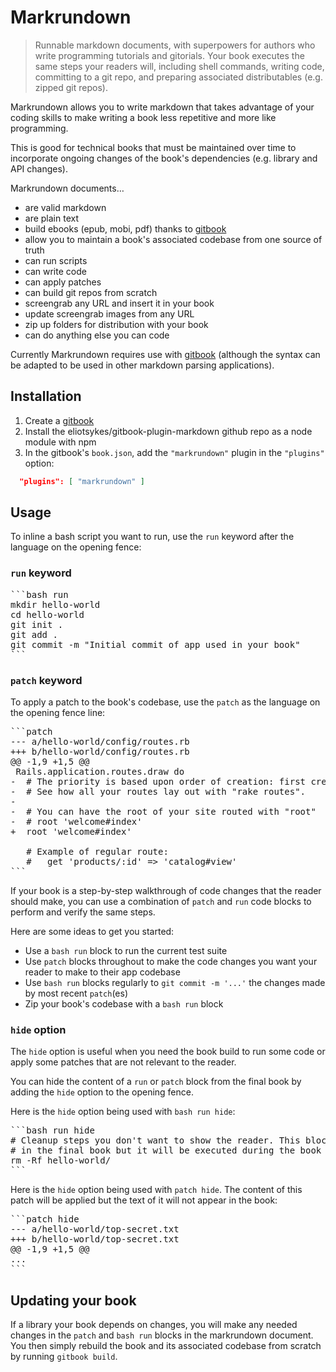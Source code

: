 # Markrundown

> Runnable markdown documents, with superpowers for authors who write programming tutorials and gitorials. Your book executes the same steps your readers will, including shell commands, writing code, committing to a git repo, and preparing associated distributables (e.g. zipped git repos).

Markrundown allows you to write markdown that takes advantage of your coding skills to make writing a  book less repetitive and more like programming. 

This is good for technical books that must be maintained over time to incorporate ongoing changes of the book's dependencies (e.g. library and API changes).

Markrundown documents&hellip;

- are valid markdown 
- are plain text
- build ebooks (epub, mobi, pdf) thanks to [gitbook](https://github.com/GitbookIO/gitbook)
- allow you to maintain a book's associated codebase from one source of truth
- can run scripts 
- can write code
- can apply patches
- can build git repos from scratch
- screengrab any URL and insert it in your book
- update screengrab images from any URL
- zip up folders for distribution with your book
- can do anything else you can code

Currently Markrundown requires use with [gitbook](https://github.com/GitbookIO/gitbook) (although the syntax can be adapted to be used in other markdown parsing applications).

## Installation

1. Create a [gitbook](https://github.com/GitbookIO/gitbook)
2. Install the eliotsykes/gitbook-plugin-markdown github repo as a node module with npm
3. In the gitbook's `book.json`, add the `"markrundown"` plugin in the `"plugins"` option:

```json
  "plugins": [ "markrundown" ]
```

## Usage

To inline a bash script you want to run, use the `run` keyword after the language on the opening fence:

### `run` keyword

<pre>
```bash run
mkdir hello-world
cd hello-world
git init .
git add .
git commit -m "Initial commit of app used in your book"
```
</pre>

### `patch` keyword

To apply a patch to the book's codebase, use the `patch` as the language on the opening fence line:

<pre>
```patch
--- a/hello-world/config/routes.rb
+++ b/hello-world/config/routes.rb
@@ -1,9 +1,5 @@
 Rails.application.routes.draw do
-  # The priority is based upon order of creation: first created -> highest priority.
-  # See how all your routes lay out with "rake routes".
-
-  # You can have the root of your site routed with "root"
-  # root 'welcome#index'
+  root 'welcome#index'
 
   # Example of regular route:
   #   get 'products/:id' => 'catalog#view'
```
</pre>

If your book is a step-by-step walkthrough of code changes that the reader should make, you can use a combination of `patch` and `run` code blocks to perform and verify the same steps.

Here are some ideas to get you started:

- Use a `bash run` block to run the current test suite
- Use `patch` blocks throughout to make the code changes you want your reader to make to their app codebase
- Use `bash run` blocks regularly to `git commit -m '...'` the changes made by most recent `patch`(es) 
- Zip your book's codebase with a `bash run` block


### `hide` option

The `hide` option is useful when you need the book build to run some code or apply some patches that are not relevant to the reader.

You can hide the content of a `run` or `patch` block from the final book by adding the `hide` option to the opening fence.

Here is the `hide` option being used with `bash run hide`:

<pre>
```bash run hide
# Cleanup steps you don't want to show the reader. This block will not be output
# in the final book but it will be executed during the book build.
rm -Rf hello-world/
```
</pre>

Here is the `hide` option being used with `patch hide`. The content of this patch will be applied but the text of it will not appear in the book:

<pre>
```patch hide
--- a/hello-world/top-secret.txt
+++ b/hello-world/top-secret.txt
@@ -1,9 +1,5 @@
...
```
</pre>


## Updating your book

If a library your book depends on changes, you will make any needed changes in the `patch` and `bash run` blocks in the markrundown document. You then simply rebuild the book and its associated codebase from scratch by running `gitbook build`.

